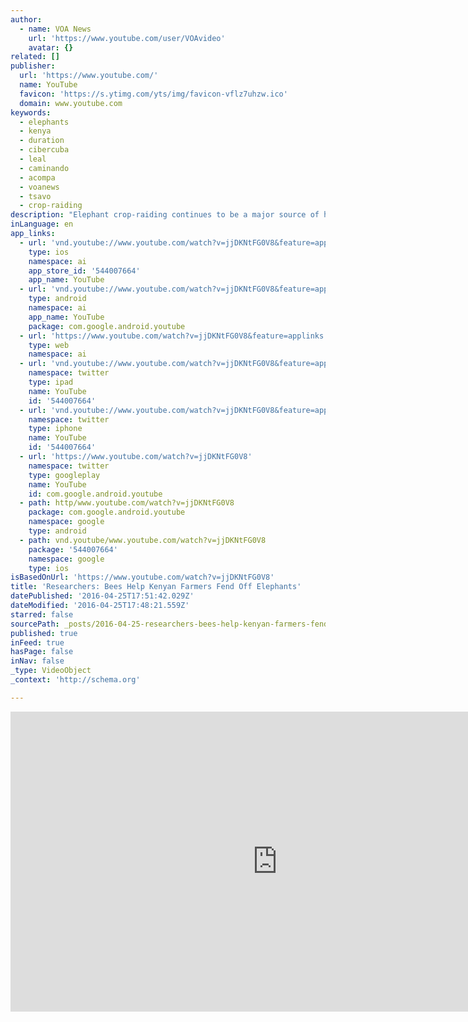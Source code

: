 ```yaml
---
author:
  - name: VOA News
    url: 'https://www.youtube.com/user/VOAvideo'
    avatar: {}
related: []
publisher:
  url: 'https://www.youtube.com/'
  name: YouTube
  favicon: 'https://s.ytimg.com/yts/img/favicon-vflz7uhzw.ico'
  domain: www.youtube.com
keywords:
  - elephants
  - kenya
  - duration
  - cibercuba
  - leal
  - caminando
  - acompa
  - voanews
  - tsavo
  - crop-raiding
description: "Elephant crop-raiding continues to be a major source of human-wildlife conflict in Kenya, so one elephant researcher is helping to alleviate the problem near Tsavo East National Park with beehive fences, which use elephants' natural aversion to bees to deter them from farms. VOA's Jill Craig visited the area ahead of this month's Giants Club Summit, which will bring together dignitaries at Mount Kenya to find solutions to combat poaching, the No."
inLanguage: en
app_links:
  - url: 'vnd.youtube://www.youtube.com/watch?v=jjDKNtFG0V8&feature=applinks'
    type: ios
    namespace: ai
    app_store_id: '544007664'
    app_name: YouTube
  - url: 'vnd.youtube://www.youtube.com/watch?v=jjDKNtFG0V8&feature=applinks'
    type: android
    namespace: ai
    app_name: YouTube
    package: com.google.android.youtube
  - url: 'https://www.youtube.com/watch?v=jjDKNtFG0V8&feature=applinks'
    type: web
    namespace: ai
  - url: 'vnd.youtube://www.youtube.com/watch?v=jjDKNtFG0V8&feature=applinks'
    namespace: twitter
    type: ipad
    name: YouTube
    id: '544007664'
  - url: 'vnd.youtube://www.youtube.com/watch?v=jjDKNtFG0V8&feature=applinks'
    namespace: twitter
    type: iphone
    name: YouTube
    id: '544007664'
  - url: 'https://www.youtube.com/watch?v=jjDKNtFG0V8'
    namespace: twitter
    type: googleplay
    name: YouTube
    id: com.google.android.youtube
  - path: http/www.youtube.com/watch?v=jjDKNtFG0V8
    package: com.google.android.youtube
    namespace: google
    type: android
  - path: vnd.youtube/www.youtube.com/watch?v=jjDKNtFG0V8
    package: '544007664'
    namespace: google
    type: ios
isBasedOnUrl: 'https://www.youtube.com/watch?v=jjDKNtFG0V8'
title: 'Researchers: Bees Help Kenyan Farmers Fend Off Elephants'
datePublished: '2016-04-25T17:51:42.029Z'
dateModified: '2016-04-25T17:48:21.559Z'
starred: false
sourcePath: _posts/2016-04-25-researchers-bees-help-kenyan-farmers-fend-off-elephants.md
published: true
inFeed: true
hasPage: false
inNav: false
_type: VideoObject
_context: 'http://schema.org'

---
```

<iframe src="https://cdn.embedly.com/widgets/media.html?src=https%3A%2F%2Fwww.youtube.com%2Fembed%2FjjDKNtFG0V8%3Ffeature%3Doembed&amp;url=https%3A%2F%2Fwww.youtube.com%2Fwatch%3Fv%3DjjDKNtFG0V8&amp;image=https%3A%2F%2Fi.ytimg.com%2Fvi%2FjjDKNtFG0V8%2Fhqdefault.jpg&amp;key=b7d04c9b404c499eba89ee7072e1c4f7&amp;type=text%2Fhtml&amp;schema=youtube" width="854" height="480" scrolling="no" frameborder="0" allowfullscreen="" style=""></iframe>